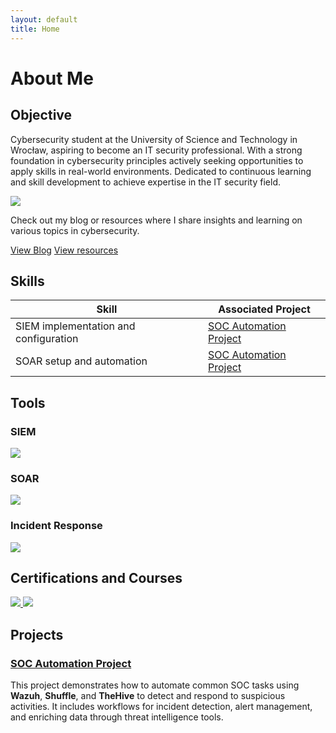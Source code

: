 ```yaml
---
layout: default
title: Home
---
```


# About Me

## Objective

Cybersecurity student at the University of Science and Technology in Wrocław, aspiring to become an IT security professional. With a strong foundation in cybersecurity principles actively seeking opportunities to apply skills in real-world environments. Dedicated to continuous learning and skill development to achieve expertise in the IT security field. 

<a href="https://www.linkedin.com/in/ramimatouk"><img src="https://img.shields.io/badge/-LinkedIn-0072b1?&style=for-the-badge&logo=linkedin&logoColor=white" /></a>

Check out my blog or resources where I share insights and learning on various topics in cybersecurity.

[View Blog](/blog)            [View resources](/resources)

## Skills

| Skill                                         | Associated Project         |
|-----------------------------------------------|----------------------------|
| SIEM implementation and configuration         | <a href="https://ramigiusz.github.io/projects/2024/10/25/my-first-post.html">SOC Automation Project </a> |
| SOAR setup and automation	|  <a href="https://ramigiusz.github.io/projects/2024/10/25/my-first-post.html">SOC Automation Project </a> |

## Tools

### SIEM
<img src="https://img.shields.io/badge/-Wazuh-0072B1?style=for-the-badge&logo=wazuh&logoColor=white" /> 

### SOAR
<img src="https://img.shields.io/badge/-Shuffle-FF8000?style=for-the-badge&logo=shuffle&logoColor=white" />

### Incident Response
<img src="https://img.shields.io/badge/-TheHive-2E8B57?style=for-the-badge&logo=thehive&logoColor=white" />

## Certifications and Courses
<div>
<a href="https://drive.google.com/file/d/1-5C9gu6-QMt2hlpQIFIPrdLjMR1OE1rM/view?usp=drive_link" target="_blank">
    <img src="https://img.shields.io/badge/-Google%20Cybersecurity%20Professional%20Course-4285F4?style=for-the-badge&logo=Google&logoColor=white" />
</a>
<a href="https://drive.google.com/file/d/11Bk43G1NSytDsGxesk5mCclaYJYUjEar/view?usp=drive_link" target="_blank">
    <img src="https://img.shields.io/badge/-SOC%20Level%201%20on%20TryHackMe-007ACC?style=for-the-badge&logo=TryHackMe&logoColor=white" />
</a>

</div>

## Projects
### [SOC Automation Project](https://ramigiusz.github.io/projects/2024/10/25/my-first-post.html)
This project demonstrates how to automate common SOC tasks using **Wazuh**, **Shuffle**, and **TheHive** to detect and respond to suspicious activities. It includes workflows for incident detection, alert management, and enriching data through threat intelligence tools.
